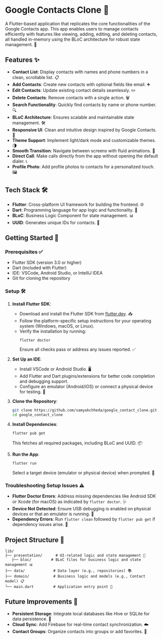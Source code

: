 # Google Contacts Clone 📱

A Flutter-based application that replicates the core functionalities of the Google Contacts app. This app enables users to manage contacts efficiently with features like viewing, adding, editing, and deleting contacts, all handled in-memory using the BLoC architecture for robust state management. 🚀

## Features ✨

- **Contact List**: Display contacts with names and phone numbers in a clean, scrollable list. 📋
- **Add Contacts**: Create new contacts with optional fields like email. ➕
- **Edit Contacts**: Update existing contact details seamlessly. ✏️
- **Delete Contacts**: Remove contacts with a single action. 🗑️
- **Search Functionality**: Quickly find contacts by name or phone number. 🔍
- **BLoC Architecture**: Ensures scalable and maintainable state management. 🛠️
- **Responsive UI**: Clean and intuitive design inspired by Google Contacts. 🎨
- **Theme Support**: Implement light/dark mode and customizable themes. 🌗
- **Smooth Transition**: Navigate between screens with fluid animations. 🌊
- **Direct Call**: Make calls directly from the app without opening the default dialer. 📞
- **Profile Photo**: Add profile photos to contacts for a personalized touch. 🖼️

## Tech Stack 🛠️

- **Flutter**: Cross-platform UI framework for building the frontend. 🌐
- **Dart**: Programming language for app logic and functionality. 🎯
- **BLoC**: Business Logic Component for state management. 📊
- **UUID**: Generates unique IDs for contacts. 🔑

## Getting Started 🚀

### Prerequisites ✅

- Flutter SDK (version 3.0 or higher)
- Dart (included with Flutter)
- IDE: VSCode, Android Studio, or IntelliJ IDEA
- Git for cloning the repository

### Setup 🛠️

1. **Install Flutter SDK**:
   - Download and install the Flutter SDK from [flutter.dev](https://flutter.dev/docs/get-started/install). 📥
   - Follow the platform-specific setup instructions for your operating system (Windows, macOS, or Linux).
   - Verify the installation by running:
     ```bash
     flutter doctor
     ```
     Ensure all checks pass or address any issues reported. ✅

2. **Set Up an IDE**:
   - Install VSCode or Android Studio. 🖥️
   - Add Flutter and Dart plugins/extensions for better code completion and debugging support.
   - Configure an emulator (Android/iOS) or connect a physical device for testing. 📱

3. **Clone the Repository**:
   ```bash
   git clone https://github.com/samyakchheda/google_contact_clone.git
   cd google_contact_clone
   ```

4. **Install Dependencies**:
   ```bash
   flutter pub get
   ```
   This fetches all required packages, including BLoC and UUID. 📦

5. **Run the App**:
   ```bash
   flutter run
   ```
   Select a target device (emulator or physical device) when prompted. 🚀

### Troubleshooting Setup Issues ⚠️

- **Flutter Doctor Errors**: Address missing dependencies like Android SDK or Xcode (for macOS) as indicated by `flutter doctor`. 🩺
- **Device Not Detected**: Ensure USB debugging is enabled on physical devices or that an emulator is running. 📴
- **Dependency Errors**: Run `flutter clean` followed by `flutter pub get` if dependency issues arise. 🧹

## Project Structure 📁

```
lib/
├── presentation/      # UI-related logic and state management 🧠
   ├── bloc/         # BLoC files for business logic and state management 📊
├── data/             # Data layer (e.g., repositories) 📚
├── domain/           # Business logic and models (e.g., Contact model) 📋
└── main.dart         # Application entry point 🚪
```

## Future Improvements 🔮

- **Persistent Storage**: Integrate local databases like Hive or SQLite for data persistence. 💾
- **Cloud Sync**: Add Firebase for real-time contact synchronization. ☁️
- **Contact Groups**: Organize contacts into groups or add favorites. 👥
